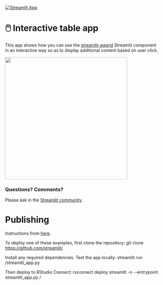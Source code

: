 [![Streamlit App](https://static.streamlit.io/badges/streamlit_badge_black_white.svg)](https://share.streamlit.io/streamlit/example-app-interactive-table/main)

# 🖱️ Interactive table app

This app shows how you can use the [streamlit-aggrid](https://github.com/PablocFonseca/streamlit-aggrid) Streamlit component in an interactive way so as to display additional content based on user click.

<img src ="https://user-images.githubusercontent.com/7164864/152407708-1f3394bd-a683-4520-8677-c94e3872bb22.png" width="400px"></img>

### Questions? Comments?

Please ask in the [Streamlit community](https://discuss.streamlit.io).


# Publishing 

Instructions from [here](https://docs.rstudio.com/connect/user/streamlit/). 

To deploy one of these examples, first clone the repository:
git clone https://github.com/streamlit/<app-name>

Install any required dependencies. Test the app locally:
streamlit run <app-name>/streamlit_app.py

Then deploy to RStudio Connect:
rsconnect deploy streamlit -n <saved server name> --entrypoint streamlit_app.py <app-name>/



